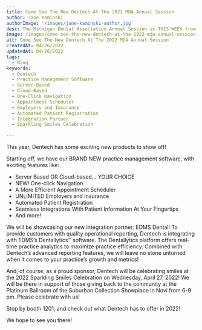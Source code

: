 ```yaml
---
title: Come See The New Dentech At The 2022 MDA Annual Session
author: Jane Kaminski
authorImage: '/images/jane-kaminski-author.jpg'
desc: The Michigan Dental Association Annual Session is THIS WEEK from April 27 to April 30. We are so excited to have many things planned for the event!
image: /images/come-see-the-new-dentech-at-the-2022-mda-annual-session.jpg
alt: Come See The New Dentech At The 2022 MDA Annual Session
createdAt: 04/26/2022
updatedAt: 04/26/2022
tags:
  - Blog
keywords:
  - Dentech
  - Practice Management Software
  - Server-Based
  - Cloud-Based
  - One-Click Navigation
  - Appointment Scheduler
  - Employers and Insurance
  - Automated Patient Registration
  - Integration Partner
  - Sparkling Smiles Celebration

---
```


This year, Dentech has some exciting new products to show off!

Starting off, we have our BRAND NEW practice management software, with exciting features like: 

- Server Based OR Cloud-based… YOUR CHOICE 
- NEW! One-click Navigation 
- A More Efficient Appointment Scheduler
- UNLIMITED Employers and Insurance
- Automated Patient Registration
- Seamless Integrations With Patient Information At Your Fingertips
- And more!

We will be showcasing our new integration partner: EDMS Dental! To provide customers with quality operational reporting, Dentech is integrating with EDMS’s Dentallytics™ software. The Dentallytics platform offers real-time practice analytics to maximize practice efficiency. Combined with Dentech’s advanced reporting features, we will leave no stone unturned when it comes to your practice’s growth and metrics!

And, of course, as a proud sponsor, Dentech will be celebrating smiles at the 2022 Sparkling Smiles Celebration on Wednesday, April 27, 2022! We will be there in support of those giving back to the community at the Platinum Ballroom of the Suburban Collection Showplace in Novi from 6-9 pm. Please celebrate with us!

Stop by booth 1201, and check out what Dentech has to offer in 2022!

We hope to see you there!